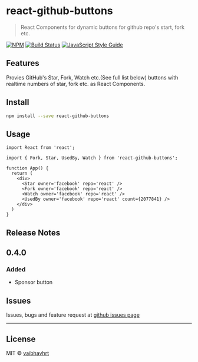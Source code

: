 # react-github-buttons

> React Components for dynamic buttons for github repo's start, fork etc.

[![NPM](https://img.shields.io/npm/v/react-github-buttons.svg)](https://www.npmjs.com/package/react-github-buttons)
[![Build Status](https://travis-ci.com/vaibhavhrt/react-github-buttons.svg?branch=master)](https://travis-ci.com/vaibhavhrt/react-github-buttons)
[![JavaScript Style Guide](https://img.shields.io/badge/code_style-standard-brightgreen.svg)](https://standardjs.com)

## Features

Provies GitHub's Star, Fork, Watch etc.(See full list below) buttons with realtime numbers of star, fork etc. as React Components.

## Install

```bash
npm install --save react-github-buttons
```

## Usage

```tsx
import React from 'react';

import { Fork, Star, UsedBy, Watch } from 'react-github-buttons';

function App() {
  return (
    <div>
      <Star owner='facebook' repo='react' />
      <Fork owner='facebook' repo='react' />
      <Watch owner='facebook' repo='react' />
      <UsedBy owner='facebook' repo='react' count={2077841} />
    </div>
  )
}
```

## Release Notes

## 0.4.0
### Added

- Sponsor button

## Issues

Issues, bugs and feature request at [github issues page](https://github.com/vaibhavhrt/react-github-buttons/issues)

-----------------------------------------------------------------------------------------------------------

## License

MIT © [vaibhavhrt](https://github.com/vaibhavhrt)
